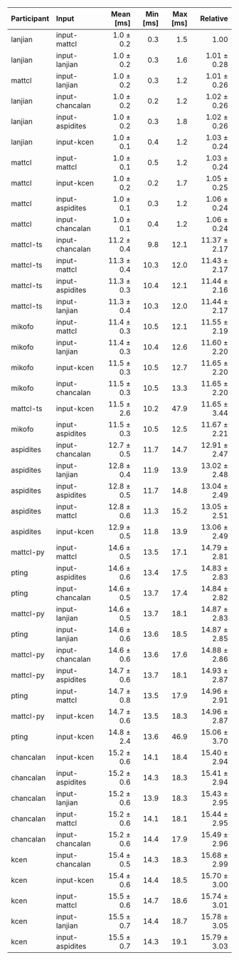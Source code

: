 | Participant | Input | Mean [ms] | Min [ms] | Max [ms] | Relative |
|:---|:---|---:|---:|---:|---:|
| lanjian | input-mattcl | 1.0 ± 0.2 | 0.3 | 1.5 | 1.00 |
| lanjian | input-lanjian | 1.0 ± 0.2 | 0.3 | 1.6 | 1.01 ± 0.28 |
| mattcl | input-lanjian | 1.0 ± 0.2 | 0.3 | 1.2 | 1.01 ± 0.26 |
| lanjian | input-chancalan | 1.0 ± 0.2 | 0.2 | 1.2 | 1.02 ± 0.26 |
| lanjian | input-aspidites | 1.0 ± 0.2 | 0.3 | 1.8 | 1.02 ± 0.26 |
| lanjian | input-kcen | 1.0 ± 0.1 | 0.4 | 1.2 | 1.03 ± 0.24 |
| mattcl | input-mattcl | 1.0 ± 0.1 | 0.5 | 1.2 | 1.03 ± 0.24 |
| mattcl | input-kcen | 1.0 ± 0.2 | 0.2 | 1.7 | 1.05 ± 0.25 |
| mattcl | input-aspidites | 1.0 ± 0.1 | 0.3 | 1.2 | 1.06 ± 0.24 |
| mattcl | input-chancalan | 1.0 ± 0.1 | 0.4 | 1.2 | 1.06 ± 0.24 |
| mattcl-ts | input-chancalan | 11.2 ± 0.4 | 9.8 | 12.1 | 11.37 ± 2.17 |
| mattcl-ts | input-mattcl | 11.3 ± 0.4 | 10.3 | 12.0 | 11.43 ± 2.17 |
| mattcl-ts | input-aspidites | 11.3 ± 0.3 | 10.4 | 12.1 | 11.44 ± 2.16 |
| mattcl-ts | input-lanjian | 11.3 ± 0.4 | 10.3 | 12.0 | 11.44 ± 2.17 |
| mikofo | input-mattcl | 11.4 ± 0.3 | 10.5 | 12.1 | 11.55 ± 2.19 |
| mikofo | input-lanjian | 11.4 ± 0.3 | 10.4 | 12.6 | 11.60 ± 2.20 |
| mikofo | input-kcen | 11.5 ± 0.3 | 10.5 | 12.7 | 11.65 ± 2.20 |
| mikofo | input-chancalan | 11.5 ± 0.3 | 10.5 | 13.3 | 11.65 ± 2.20 |
| mattcl-ts | input-kcen | 11.5 ± 2.6 | 10.2 | 47.9 | 11.65 ± 3.44 |
| mikofo | input-aspidites | 11.5 ± 0.3 | 10.5 | 12.5 | 11.67 ± 2.21 |
| aspidites | input-chancalan | 12.7 ± 0.5 | 11.7 | 14.7 | 12.91 ± 2.47 |
| aspidites | input-lanjian | 12.8 ± 0.4 | 11.9 | 13.9 | 13.02 ± 2.48 |
| aspidites | input-aspidites | 12.8 ± 0.5 | 11.7 | 14.8 | 13.04 ± 2.49 |
| aspidites | input-mattcl | 12.8 ± 0.6 | 11.3 | 15.2 | 13.05 ± 2.51 |
| aspidites | input-kcen | 12.9 ± 0.5 | 11.8 | 13.9 | 13.06 ± 2.49 |
| mattcl-py | input-mattcl | 14.6 ± 0.5 | 13.5 | 17.1 | 14.79 ± 2.81 |
| pting | input-aspidites | 14.6 ± 0.6 | 13.4 | 17.5 | 14.83 ± 2.83 |
| pting | input-chancalan | 14.6 ± 0.5 | 13.7 | 17.4 | 14.84 ± 2.82 |
| mattcl-py | input-lanjian | 14.6 ± 0.5 | 13.7 | 18.1 | 14.87 ± 2.83 |
| pting | input-lanjian | 14.6 ± 0.6 | 13.6 | 18.5 | 14.87 ± 2.85 |
| mattcl-py | input-chancalan | 14.6 ± 0.6 | 13.6 | 17.6 | 14.88 ± 2.86 |
| mattcl-py | input-aspidites | 14.7 ± 0.6 | 13.7 | 18.1 | 14.93 ± 2.87 |
| pting | input-mattcl | 14.7 ± 0.8 | 13.5 | 17.9 | 14.96 ± 2.91 |
| mattcl-py | input-kcen | 14.7 ± 0.6 | 13.5 | 18.3 | 14.96 ± 2.87 |
| pting | input-kcen | 14.8 ± 2.4 | 13.6 | 46.9 | 15.06 ± 3.70 |
| chancalan | input-kcen | 15.2 ± 0.6 | 14.1 | 18.4 | 15.40 ± 2.94 |
| chancalan | input-aspidites | 15.2 ± 0.6 | 14.3 | 18.3 | 15.41 ± 2.94 |
| chancalan | input-lanjian | 15.2 ± 0.6 | 13.9 | 18.3 | 15.43 ± 2.95 |
| chancalan | input-mattcl | 15.2 ± 0.6 | 14.1 | 18.1 | 15.44 ± 2.95 |
| chancalan | input-chancalan | 15.2 ± 0.6 | 14.4 | 17.9 | 15.49 ± 2.96 |
| kcen | input-chancalan | 15.4 ± 0.5 | 14.3 | 18.3 | 15.68 ± 2.99 |
| kcen | input-kcen | 15.4 ± 0.6 | 14.4 | 18.5 | 15.70 ± 3.00 |
| kcen | input-mattcl | 15.5 ± 0.6 | 14.7 | 18.6 | 15.74 ± 3.01 |
| kcen | input-lanjian | 15.5 ± 0.7 | 14.4 | 18.7 | 15.78 ± 3.05 |
| kcen | input-aspidites | 15.5 ± 0.7 | 14.3 | 19.1 | 15.79 ± 3.03 |

